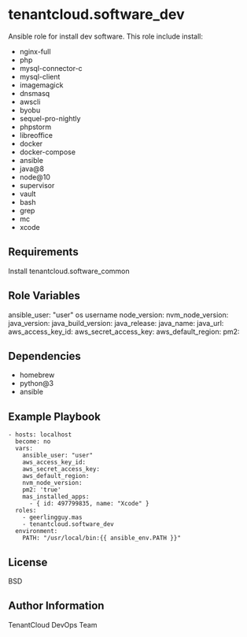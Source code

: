 tenantcloud.software_dev
=========

Ansible role for install dev software. This role include install:

  - nginx-full
  - php
  - mysql-connector-c
  - mysql-client
  - imagemagick
  - dnsmasq
  - awscli
  - byobu
  - sequel-pro-nightly
  - phpstorm
  - libreoffice
  - docker
  - docker-compose
  - ansible
  - java@8
  - node@10
  - supervisor
  - vault
  - bash
  - grep
  - mc
  - xcode

Requirements
------------

Install tenantcloud.software_common

Role Variables
--------------

ansible_user: "user" os username
node_version:
nvm_node_version: 
java_version:
java_build_version:
java_release:
java_name:
java_url:
aws_access_key_id:
aws_secret_access_key:
aws_default_region:
pm2:

Dependencies
------------

  - homebrew
  - python@3
  - ansible

Example Playbook
----------------

    - hosts: localhost
      become: no
      vars:
        ansible_user: "user"
        aws_access_key_id:
        aws_secret_access_key:
        aws_default_region:
        nvm_node_version: 
        pm2: 'true'
        mas_installed_apps:  
          - { id: 497799835, name: "Xcode" }
      roles:
        - geerlingguy.mas
        - tenantcloud.software_dev
      environment:
        PATH: "/usr/local/bin:{{ ansible_env.PATH }}"

License
-------

BSD

Author Information
------------------

TenantCloud DevOps Team

